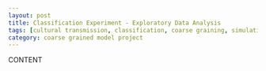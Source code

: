 ```yaml
---
layout: post
title: Classification Experiment - Exploratory Data Analysis
tags: [cultural transmission, classification, coarse graining, simulation, ctpy, dissertation, experiments, experiment-classification]
category: coarse grained model project
---
```


CONTENT


